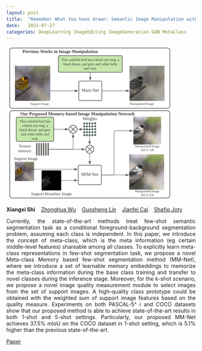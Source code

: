 ```yaml
---
layout: post
title:  "Remember What You have drawn: Semantic Image Manipulation with Memory"
date:   2021-07-27
categories: DeepLearning ImageEditing ImageGeneration GAN MetaClass
---
```


![main](/assets/img/editing.PNG)


<div class="grid-wrapper">
  <div style="grid-column: span 3;">
    <p class="blue" style="margin-top:0px; margin-bottom:0px;">
      <b>Xiangxi Shi</b>
      &nbsp;&nbsp; <a href="https://wu-zhonghua.github.io/" class="author-link">Zhonghua Wu</a>
      &nbsp;&nbsp; <a href="https://guosheng.github.io/" class="author-link">Guosheng Lin</a>
      &nbsp;&nbsp; <a href="https://www.ntu.edu.sg/home/asjfcai/" class="author-link">Jianfei Cai</a>
      &nbsp;&nbsp; <a href="https://raihanjoty.github.io/" class="author-link">Shafiq Joty</a>
    </p>
    <p align="justify">
Currently, the state-of-the-art methods treat few-shot semantic segmentation task as a conditional foreground-background segmentation problem, assuming each class is independent. In this paper, we introduce the concept of meta-class, which is the meta information (eg certain middle-level features) shareable among all classes. To explicitly learn meta-class representations in few-shot segmentation task, we propose a novel Meta-class Memory based few-shot segmentation method (MM-Net), where we introduce a set of learnable memory embeddings to memorize the meta-class information during the base class training and transfer to novel classes during the inference stage. Moreover, for the k-shot scenario, we propose a novel image quality measurement module to select images from the set of support images. A high-quality class prototype could be obtained with the weighted sum of support image features based on the quality measure. Experiments on both PASCAL-5^ i and COCO datasets show that our proposed method is able to achieve state-of-the-art results in both 1-shot and 5-shot settings. Particularly, our proposed MM-Net achieves 37.5% mIoU on the COCO dataset in 1-shot setting, which is 5.1% higher than the previous state-of-the-art.
    </p>
    <div class="center">
      <p>
        <a class="link" href="https://arxiv.org/abs/2107.12579">Paper</a>
      </p>
    </div>
  </div>
</div>
